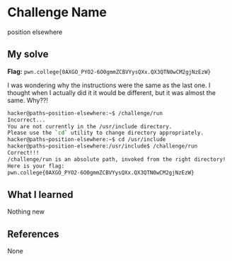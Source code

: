 # Challenge Name
position elsewhere

## My solve
**Flag:** `pwn.college{0AXGO_PYO2-6O0gmmZCBVYysQXx.QX3QTN0wCM2gjNzEzW}`

I was wondering why the instructions were the same as the last one. I thought when I actually did it it would be different, but it was almost the same. Why??!
```bash
hacker@paths~position-elsewhere:~$ /challenge/run
Incorrect...
You are not currently in the /usr/include directory.
Please use the `cd` utility to change directory appropriately.
hacker@paths~position-elsewhere:~$ cd /usr/include
hacker@paths~position-elsewhere:/usr/include$ /challenge/run
Correct!!!
/challenge/run is an absolute path, invoked from the right directory!
Here is your flag:
pwn.college{0AXGO_PYO2-6O0gmmZCBVYysQXx.QX3QTN0wCM2gjNzEzW}
```

## What I learned
Nothing new

## References 
None
